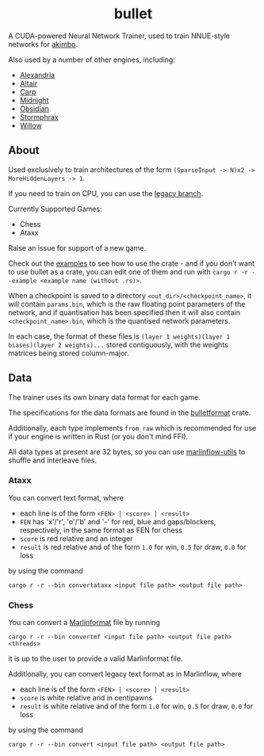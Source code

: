 <div align="center">

# bullet

</div>

A CUDA-powered Neural Network Trainer, used to train NNUE-style networks for [akimbo](https://github.com/jw1912/akimbo).

Also used by a number of other engines, including:
- [Alexandria](https://github.com/PGG106/Alexandria)
- [Altair](https://github.com/Alex2262/AltairChessEngine)
- [Carp](https://github.com/dede1751/carp)
- [Midnight](https://github.com/archishou/MidnightChessEngine)
- [Obsidian](https://github.com/gab8192/Obsidian)
- [Stormphrax](https://github.com/Ciekce/Stormphrax)
- [Willow](https://github.com/Adam-Kulju/Willow)

## About

Used exclusively to train architectures of the form `(SparseInput -> N)x2 -> MoreHiddenLayers -> 1`.

If you need to train on CPU, you can use the [legacy branch](https://github.com/jw1912/bullet/tree/legacy).

Currently Supported Games:
- Chess
- Ataxx

Raise an issue for support of a new game.

Check out the [examples](/examples) to see how to use the crate - and if you don't want to use bullet
as a crate, you can edit one of them and run with `cargo r -r --example <example name (without .rs)>`.

When a checkpoint is saved to a directory `<out_dir>/<checkpoint_name>`, it will contain `params.bin`,
which is the raw floating point parameters of the network, and if quantisation has been specified then
it will also contain `<checkpoint_name>.bin`, which is the quantised network parameters.

In each case, the format of these files is `(layer 1 weights)(layer 1 biases)(layer 2 weights)...` stored
contiguously, with the weights matrices being stored column-major.

## Data

The trainer uses its own binary data format for each game.

The specifications for the data formats are found in the [bulletformat](https://github.com/jw1912/bulletformat) crate.

Additionally, each type implements `from_raw` which is recommended for use if your engine is written in Rust (or you don't
mind FFI).

All data types at present are 32 bytes, so you can use [marlinflow-utils](https://github.com/jnlt3/marlinflow) to shuffle
and interleave files.

### Ataxx

You can convert text format, where
- each line is of the form `<FEN> | <score> | <result>`
- `FEN` has 'x'/'r', 'o'/'b' and '-' for red, blue and gaps/blockers, respectively, in the same format as FEN for chess
- `score` is red relative and an integer
- `result` is red relative and of the form `1.0` for win, `0.5` for draw, `0.0` for loss

by using the command
```
cargo r -r --bin convertataxx <input file path> <output file path>
```

### Chess

You can convert a [Marlinformat](https://github.com/jnlt3/marlinflow) file by running
```
cargo r -r --bin convertmf <input file path> <output file path> <threads>
```
it is up to the user to provide a valid Marlinformat file.

Additionally, you can convert legacy text format as in Marlinflow, where
- each line is of the form `<FEN> | <score> | <result>`
- `score` is white relative and in centipawns
- `result` is white relative and of the form `1.0` for win, `0.5` for draw, `0.0` for loss

by using the command
```
cargo r -r --bin convert <input file path> <output file path>
```
